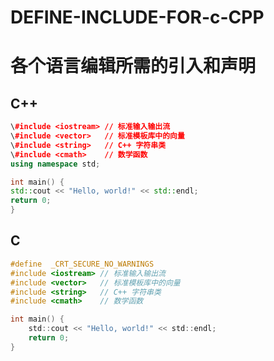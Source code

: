 # DEFINE-INCLUDE-FOR-c-CPP
# 各个语言编辑所需的引入和声明

## C++

```cpp
\#include <iostream> // 标准输入输出流
\#include <vector>   // 标准模板库中的向量
\#include <string>   // C++ 字符串类
\#include <cmath>    // 数学函数
using namespace std;

int main() {
std::cout << "Hello, world!" << std::endl;
return 0;
}
```

## C

```c
#define  _CRT_SECURE_NO_WARNINGS
#include <iostream> // 标准输入输出流
#include <vector>   // 标准模板库中的向量
#include <string>   // C++ 字符串类
#include <cmath>    // 数学函数

int main() {
    std::cout << "Hello, world!" << std::endl;
    return 0;
}

```

